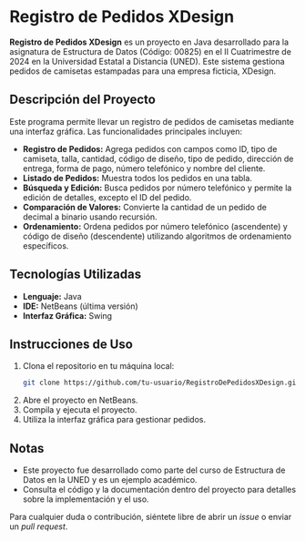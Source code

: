# Registro de Pedidos XDesign

**Registro de Pedidos XDesign** es un proyecto en Java desarrollado para la asignatura de Estructura de Datos (Código: 00825) en el II Cuatrimestre de 2024 en la Universidad Estatal a Distancia (UNED). Este sistema gestiona pedidos de camisetas estampadas para una empresa ficticia, XDesign.

## Descripción del Proyecto

Este programa permite llevar un registro de pedidos de camisetas mediante una interfaz gráfica. Las funcionalidades principales incluyen:

- **Registro de Pedidos:** Agrega pedidos con campos como ID, tipo de camiseta, talla, cantidad, código de diseño, tipo de pedido, dirección de entrega, forma de pago, número telefónico y nombre del cliente.
- **Listado de Pedidos:** Muestra todos los pedidos en una tabla.
- **Búsqueda y Edición:** Busca pedidos por número telefónico y permite la edición de detalles, excepto el ID del pedido.
- **Comparación de Valores:** Convierte la cantidad de un pedido de decimal a binario usando recursión.
- **Ordenamiento:** Ordena pedidos por número telefónico (ascendente) y código de diseño (descendente) utilizando algoritmos de ordenamiento específicos.

## Tecnologías Utilizadas

- **Lenguaje:** Java
- **IDE:** NetBeans (última versión)
- **Interfaz Gráfica:** Swing

## Instrucciones de Uso

1. Clona el repositorio en tu máquina local:
    ```bash
    git clone https://github.com/tu-usuario/RegistroDePedidosXDesign.git
    ```
2. Abre el proyecto en NetBeans.
3. Compila y ejecuta el proyecto.
4. Utiliza la interfaz gráfica para gestionar pedidos.

## Notas

- Este proyecto fue desarrollado como parte del curso de Estructura de Datos en la UNED y es un ejemplo académico. 
- Consulta el código y la documentación dentro del proyecto para detalles sobre la implementación y el uso.

Para cualquier duda o contribución, siéntete libre de abrir un *issue* o enviar un *pull request*.

